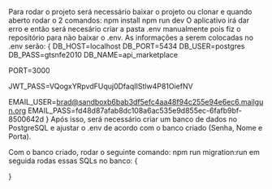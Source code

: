 Para rodar o projeto será necessário baixar o projeto ou clonar e quando aberto rodar o 2 comandos:
npm install
npm run dev
O aplicativo irá dar erro e então será necesário criar a pasta .env manualmente pois fiz o repositório para não baixar o .env. As informações a serem colocadas no .env serão:
{
DB_HOST=localhost
DB_PORT=5434
DB_USER=postgres
DB_PASS=gtsnfe2010
DB_NAME=api_marketplace

PORT=3000

JWT_PASS=VQogxYRpvdFUquj0DfaqIIStlw4P81OiefNV

EMAIL_USER=brad@sandboxb6bab3df5efc4aa48f94c255e94e6ec6.mailgun.org
EMAIL_PASS=fd48d87afab8dc108a6ac535e9d855ec-6fafb9bf-8500642d
}
Após isso, será necessário criar um banco de dados no PostgreSQL e ajustar o .env de acordo com o banco criado (Senha, Nome e Porta).

Com o banco criado, rodar o seguinte comando:
npm run migration:run 
em seguida rodas essas SQLs no banco:
{

}
